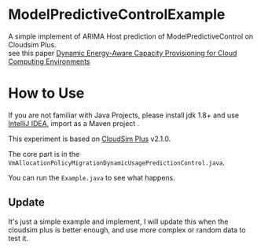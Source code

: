 # ModelPredictiveControlExample
A simple implement of ARIMA Host prediction of ModelPredictiveControl on Cloudsim Plus.  
see this paper [Dynamic Energy-Aware Capacity Provisioning for Cloud Computing Environments](https://www.researchgate.net/profile/Mohamed_Faten_Zhani/publication/262290042_Dynamic_energy-aware_capacity_provisioning_for_cloud_computing_environments/links/5805835608aef87fbf3bc00e/Dynamic-energy-aware-capacity-provisioning-for-cloud-computing-environments.pdf)

# How to Use
If you are not familiar with Java Projects, please install jdk 1.8+ and use [IntelliJ IDEA](https://www.jetbrains.com/idea/download/), import as a Maven project .

This experiment is based on [CloudSim Plus](https://github.com/manoelcampos/cloudsim-plus) v2.1.0.

The core part is in the `VmAllocationPolicyMigrationDynamicUsagePredictionControl.java`.

You can run the `Example.java` to see what happens.

## Update
It's just a simple example and implement, I will update this when the cloudsim plus is better enough, and use more complex or random data to test it.
